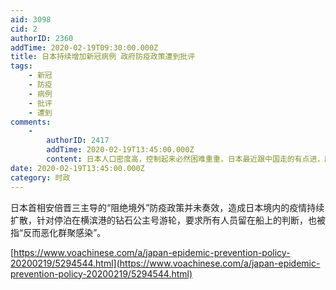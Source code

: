 ```yaml
---
aid: 3098
cid: 2
authorID: 2360
addTime: 2020-02-19T09:30:00.000Z
title: 日本持续增加新冠病例 政府防疫政策遭到批评
tags:
    - 新冠
    - 防疫
    - 病例
    - 批评
    - 遭到
comments:
    -
        authorID: 2417
        addTime: 2020-02-19T13:45:00.000Z
        content: 日本人口密度高，控制起来必然困难重重，日本最近跟中国走的有点进，肺炎很有可能会把安倍这一年的外交努力全部抵消，说不定RECP都会失败。
date: 2020-02-19T13:45:00.000Z
category: 时政
---
```


日本首相安倍晋三主导的“阻绝境外”防疫政策并未奏效，造成日本境内的疫情持续扩散，针对停泊在横滨港的钻石公主号游轮，要求所有人员留在船上的判断，也被指“反而恶化群聚感染”。

[https://www.voachinese.com/a/japan-epidemic-prevention-policy-20200219/5294544.html](https://www.voachinese.com/a/japan-epidemic-prevention-policy-20200219/5294544.html)
